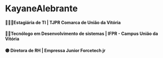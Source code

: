 # KayaneAlebrante

#### 👩🏼‍💻Estagiária de TI | TJPR Comarca de União da Vitória
#### 👩‍🎓Tecnólogo em Desenvolvimento de sistemas | IFPR - Campus União da Vitória
#### 🟣 Diretora de RH | Empressa Junior Forcetech jr
